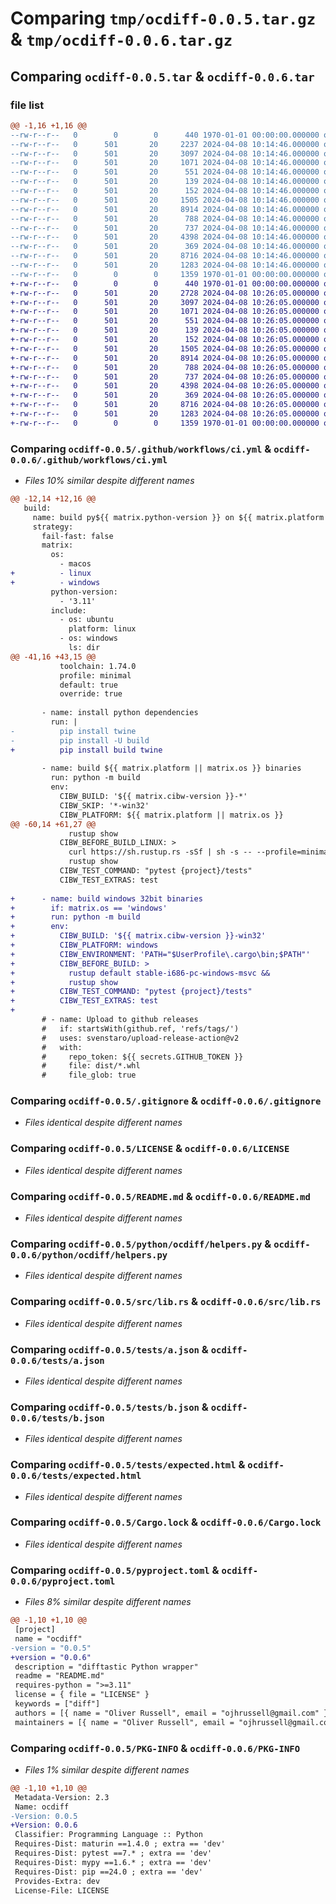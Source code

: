 # Comparing `tmp/ocdiff-0.0.5.tar.gz` & `tmp/ocdiff-0.0.6.tar.gz`

## Comparing `ocdiff-0.0.5.tar` & `ocdiff-0.0.6.tar`

### file list

```diff
@@ -1,16 +1,16 @@
--rw-r--r--   0        0        0      440 1970-01-01 00:00:00.000000 ocdiff-0.0.5/Cargo.toml
--rw-r--r--   0      501       20     2237 2024-04-08 10:14:46.000000 ocdiff-0.0.5/.github/workflows/ci.yml
--rw-r--r--   0      501       20     3097 2024-04-08 10:14:46.000000 ocdiff-0.0.5/.gitignore
--rw-r--r--   0      501       20     1071 2024-04-08 10:14:46.000000 ocdiff-0.0.5/LICENSE
--rw-r--r--   0      501       20      551 2024-04-08 10:14:46.000000 ocdiff-0.0.5/README.md
--rw-r--r--   0      501       20      139 2024-04-08 10:14:46.000000 ocdiff-0.0.5/python/ocdiff/__init__.py
--rw-r--r--   0      501       20      152 2024-04-08 10:14:46.000000 ocdiff-0.0.5/python/ocdiff/__init__.pyi
--rw-r--r--   0      501       20     1505 2024-04-08 10:14:46.000000 ocdiff-0.0.5/python/ocdiff/helpers.py
--rw-r--r--   0      501       20     8914 2024-04-08 10:14:46.000000 ocdiff-0.0.5/src/lib.rs
--rw-r--r--   0      501       20      788 2024-04-08 10:14:46.000000 ocdiff-0.0.5/tests/a.json
--rw-r--r--   0      501       20      737 2024-04-08 10:14:46.000000 ocdiff-0.0.5/tests/b.json
--rw-r--r--   0      501       20     4398 2024-04-08 10:14:46.000000 ocdiff-0.0.5/tests/expected.html
--rw-r--r--   0      501       20      369 2024-04-08 10:14:46.000000 ocdiff-0.0.5/tests/test_ocdiff.py
--rw-r--r--   0      501       20     8716 2024-04-08 10:14:46.000000 ocdiff-0.0.5/Cargo.lock
--rw-r--r--   0      501       20     1283 2024-04-08 10:14:46.000000 ocdiff-0.0.5/pyproject.toml
--rw-r--r--   0        0        0     1359 1970-01-01 00:00:00.000000 ocdiff-0.0.5/PKG-INFO
+-rw-r--r--   0        0        0      440 1970-01-01 00:00:00.000000 ocdiff-0.0.6/Cargo.toml
+-rw-r--r--   0      501       20     2728 2024-04-08 10:26:05.000000 ocdiff-0.0.6/.github/workflows/ci.yml
+-rw-r--r--   0      501       20     3097 2024-04-08 10:26:05.000000 ocdiff-0.0.6/.gitignore
+-rw-r--r--   0      501       20     1071 2024-04-08 10:26:05.000000 ocdiff-0.0.6/LICENSE
+-rw-r--r--   0      501       20      551 2024-04-08 10:26:05.000000 ocdiff-0.0.6/README.md
+-rw-r--r--   0      501       20      139 2024-04-08 10:26:05.000000 ocdiff-0.0.6/python/ocdiff/__init__.py
+-rw-r--r--   0      501       20      152 2024-04-08 10:26:05.000000 ocdiff-0.0.6/python/ocdiff/__init__.pyi
+-rw-r--r--   0      501       20     1505 2024-04-08 10:26:05.000000 ocdiff-0.0.6/python/ocdiff/helpers.py
+-rw-r--r--   0      501       20     8914 2024-04-08 10:26:05.000000 ocdiff-0.0.6/src/lib.rs
+-rw-r--r--   0      501       20      788 2024-04-08 10:26:05.000000 ocdiff-0.0.6/tests/a.json
+-rw-r--r--   0      501       20      737 2024-04-08 10:26:05.000000 ocdiff-0.0.6/tests/b.json
+-rw-r--r--   0      501       20     4398 2024-04-08 10:26:05.000000 ocdiff-0.0.6/tests/expected.html
+-rw-r--r--   0      501       20      369 2024-04-08 10:26:05.000000 ocdiff-0.0.6/tests/test_ocdiff.py
+-rw-r--r--   0      501       20     8716 2024-04-08 10:26:05.000000 ocdiff-0.0.6/Cargo.lock
+-rw-r--r--   0      501       20     1283 2024-04-08 10:26:05.000000 ocdiff-0.0.6/pyproject.toml
+-rw-r--r--   0        0        0     1359 1970-01-01 00:00:00.000000 ocdiff-0.0.6/PKG-INFO
```

### Comparing `ocdiff-0.0.5/.github/workflows/ci.yml` & `ocdiff-0.0.6/.github/workflows/ci.yml`

 * *Files 10% similar despite different names*

```diff
@@ -12,14 +12,16 @@
   build:
     name: build py${{ matrix.python-version }} on ${{ matrix.platform || matrix.os }}
     strategy:
       fail-fast: false
       matrix:
         os:
           - macos
+          - linux
+          - windows
         python-version:
           - '3.11'
         include:
           - os: ubuntu
             platform: linux
           - os: windows
             ls: dir
@@ -41,16 +43,15 @@
           toolchain: 1.74.0
           profile: minimal
           default: true
           override: true
 
       - name: install python dependencies
         run: |
-          pip install twine
-          pip install -U build
+          pip install build twine
 
       - name: build ${{ matrix.platform || matrix.os }} binaries
         run: python -m build
         env:
           CIBW_BUILD: '${{ matrix.cibw-version }}-*'
           CIBW_SKIP: '*-win32'
           CIBW_PLATFORM: ${{ matrix.platform || matrix.os }}
@@ -60,14 +61,27 @@
             rustup show
           CIBW_BEFORE_BUILD_LINUX: >
             curl https://sh.rustup.rs -sSf | sh -s -- --profile=minimal -y &&
             rustup show
           CIBW_TEST_COMMAND: "pytest {project}/tests"
           CIBW_TEST_EXTRAS: test
 
+      - name: build windows 32bit binaries
+        if: matrix.os == 'windows'
+        run: python -m build
+        env:
+          CIBW_BUILD: '${{ matrix.cibw-version }}-win32'
+          CIBW_PLATFORM: windows
+          CIBW_ENVIRONMENT: 'PATH="$UserProfile\.cargo\bin;$PATH"'
+          CIBW_BEFORE_BUILD: >
+            rustup default stable-i686-pc-windows-msvc &&
+            rustup show
+          CIBW_TEST_COMMAND: "pytest {project}/tests"
+          CIBW_TEST_EXTRAS: test
+
       # - name: Upload to github releases
       #   if: startsWith(github.ref, 'refs/tags/')
       #   uses: svenstaro/upload-release-action@v2
       #   with:
       #     repo_token: ${{ secrets.GITHUB_TOKEN }}
       #     file: dist/*.whl
       #     file_glob: true
```

### Comparing `ocdiff-0.0.5/.gitignore` & `ocdiff-0.0.6/.gitignore`

 * *Files identical despite different names*

### Comparing `ocdiff-0.0.5/LICENSE` & `ocdiff-0.0.6/LICENSE`

 * *Files identical despite different names*

### Comparing `ocdiff-0.0.5/README.md` & `ocdiff-0.0.6/README.md`

 * *Files identical despite different names*

### Comparing `ocdiff-0.0.5/python/ocdiff/helpers.py` & `ocdiff-0.0.6/python/ocdiff/helpers.py`

 * *Files identical despite different names*

### Comparing `ocdiff-0.0.5/src/lib.rs` & `ocdiff-0.0.6/src/lib.rs`

 * *Files identical despite different names*

### Comparing `ocdiff-0.0.5/tests/a.json` & `ocdiff-0.0.6/tests/a.json`

 * *Files identical despite different names*

### Comparing `ocdiff-0.0.5/tests/b.json` & `ocdiff-0.0.6/tests/b.json`

 * *Files identical despite different names*

### Comparing `ocdiff-0.0.5/tests/expected.html` & `ocdiff-0.0.6/tests/expected.html`

 * *Files identical despite different names*

### Comparing `ocdiff-0.0.5/Cargo.lock` & `ocdiff-0.0.6/Cargo.lock`

 * *Files identical despite different names*

### Comparing `ocdiff-0.0.5/pyproject.toml` & `ocdiff-0.0.6/pyproject.toml`

 * *Files 8% similar despite different names*

```diff
@@ -1,10 +1,10 @@
 [project]
 name = "ocdiff"
-version = "0.0.5"
+version = "0.0.6"
 description = "difftastic Python wrapper"
 readme = "README.md"
 requires-python = ">=3.11"
 license = { file = "LICENSE" }
 keywords = ["diff"]
 authors = [{ name = "Oliver Russell", email = "ojhrussell@gmail.com" }]
 maintainers = [{ name = "Oliver Russell", email = "ojhrussell@gmail.com" }]
```

### Comparing `ocdiff-0.0.5/PKG-INFO` & `ocdiff-0.0.6/PKG-INFO`

 * *Files 1% similar despite different names*

```diff
@@ -1,10 +1,10 @@
 Metadata-Version: 2.3
 Name: ocdiff
-Version: 0.0.5
+Version: 0.0.6
 Classifier: Programming Language :: Python
 Requires-Dist: maturin ==1.4.0 ; extra == 'dev'
 Requires-Dist: pytest ==7.* ; extra == 'dev'
 Requires-Dist: mypy ==1.6.* ; extra == 'dev'
 Requires-Dist: pip ==24.0 ; extra == 'dev'
 Provides-Extra: dev
 License-File: LICENSE
```

